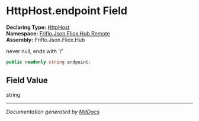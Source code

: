 ﻿<!--  
  <auto-generated>   
    The contents of this file were generated by a tool.  
    Changes to this file may be list if the file is regenerated  
  </auto-generated>   
-->

# HttpHost.endpoint Field

**Declaring Type:** [HttpHost](../index.md)  
**Namespace:** [Friflo.Json.Fliox.Hub.Remote](../../index.md)  
**Assembly:** Friflo.Json.Fliox.Hub

never null, ends with '\/'

```csharp
public readonly string endpoint;
```

## Field Value

string

___

*Documentation generated by [MdDocs](https://github.com/ap0llo/mddocs)*
